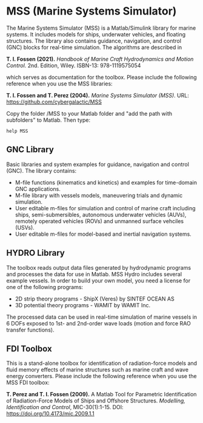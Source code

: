 # MSS (Marine Systems Simulator)

The Marine Systems Simulator (MSS) is a Matlab/Simulink library for marine systems. It includes models for ships, underwater vehicles, and floating structures. The library also contains guidance, navigation, and control (GNC) blocks for real-time simulation. The algorithms are described in

**T. I. Fossen (2021).** *Handbook of Marine Craft Hydrodynamics and Motion Control*. 2nd. Edition, Wiley. ISBN-13: 978-1119575054

which serves as documentation for the toolbox. Please include the following reference when you use the MSS libraries: 

**T. I. Fossen and T. Perez (2004).** *Marine Systems Simulator (MSS)*.
URL: https://github.com/cybergalactic/MSS

Copy the folder /MSS to your Matlab folder and "add the path with subfolders" to Matlab. Then type:

    help MSS

 GNC Library
-

Basic libraries and system examples for guidance, navigation and control (GNC). The library contains:

- M-file functions (kinematics and kinetics) and examples for time-domain GNC applications.
- M-file library with vessels models, maneuvering trials and dynamic simulation.
- User editable m-files for simulation and control of marine craft including ships, semi-submersibles, autonomous underwater vehicles (AUVs), remotely operated vehicles (ROVs) and unmanned surface vehciles (USVs).
- User editable m-files for model-based and inertial navigation systems.

 HYDRO Library
-

The toolbox reads output data files generated by hydrodynamic programs and processes the data for use in Matlab. MSS Hydro includes several example vessels. In order to build your own model, you need a license for one of the following programs:

- 2D strip theory programs - ShipX (Veres) by SINTEF OCEAN AS
- 3D potential theory programs - WAMIT by WAMIT Inc.

The processed data can be used in real-time simulation of marine vessels in 6 DOFs exposed to 1st- and 2nd-order wave loads (motion and force RAO transfer functions).

FDI Toolbox
-
This is a stand-alone toolbox for identification of radiation-force models and fluid memory effects of marine structures such as marine craft and wave energy converters. Please include the following reference when you use the MSS FDI toolbox:
 
**T. Perez and T. I. Fossen (2009).** A Matlab Tool for Parametric Identification of Radiation-Force Models of Ships and Offshore Structures. 
*Modelling, Identification and Control*, MIC-30(1):1-15. DOI: https://doi.org/10.4173/mic.2009.1.1 
